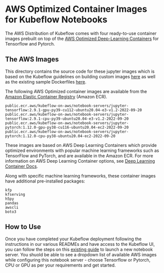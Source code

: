 # AWS Optimized Container Images for Kubeflow Notebooks

The AWS Distribution of Kubeflow comes with four ready-to-use container images prebuilt on top of the [AWS Optimized Deep-Learning Containers](https://aws.amazon.com/machine-learning/containers/) for Tensorflow and Pytorch. 

## The AWS Images
This directory contains the source code for these jupyter images which is based on the Kubeflow guidelines on building custom images [here](https://v1-4-branch.kubeflow.org/docs/components/notebooks/custom-notebook/) as well as the existing sample Dockerfiles [here](https://github.com/kubeflow/kubeflow/tree/v1.5.0/components/example-notebook-servers). 

The following AWS Optimized container images are available from the [Amazon Elastic Container Registry](https://gallery.ecr.aws/kubeflow-on-aws/) (Amazon ECR).
```
public.ecr.aws/kubeflow-on-aws/notebook-servers/jupyter-tensorflow:2.9.1-gpu-py39-cu112-ubuntu20.04-e3-v1.2-2022-09-20
public.ecr.aws/kubeflow-on-aws/notebook-servers/jupyter-tensorflow:2.9.1-cpu-py39-ubuntu20.04-e3-v1.2-2022-09-20
public.ecr.aws/kubeflow-on-aws/notebook-servers/jupyter-pytorch:1.12.0-gpu-py38-cu116-ubuntu20.04-ec2-2022-09-20
public.ecr.aws/kubeflow-on-aws/notebook-servers/jupyter-pytorch:1.12.0-cpu-py38-ubuntu20.04-ec2-2022-09-20
```
These images are based on AWS Deep Learning Containers which provide optimized environments with popular machine learning frameworks such as TensorFlow and PyTorch, and are available in the Amazon ECR. For more information on AWS Deep Learning Container options, see [Deep Learning Container Docs](https://docs.aws.amazon.com/deep-learning-containers/latest/devguide/what-is-dlc.html).

Along with specific machine learning frameworks, these container images have additional pre-installed packages:
```
kfp
kfserving
h5py
pandas
awscli
boto3
```

## How to Use
Once you have completed your Kubeflow deployment following the instructions in our various READMEs and have access to the Kubeflow UI, you can follow the steps on this [existing guide](https://v1-4-branch.kubeflow.org/docs/components/notebooks/setup/) to launch a new notebook server. You shuold be able to see a dropdown list of available AWS images while configuring this notebook server - choose Tensorflow or Pytorch, CPU or GPU as per your requirements and get started. 


